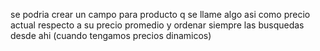 se podria crear un campo para producto q se llame algo asi como precio actual respecto a su precio promedio y ordenar siempre las busquedas desde ahi (cuando tengamos precios dinamicos)




